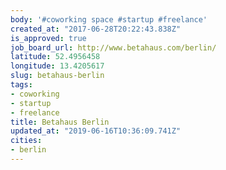 ```yaml
---
body: '#coworking space #startup #freelance'
created_at: "2017-06-28T20:22:43.838Z"
is_approved: true
job_board_url: http://www.betahaus.com/berlin/
latitude: 52.4956458
longitude: 13.4205617
slug: betahaus-berlin
tags:
- coworking
- startup
- freelance
title: Betahaus Berlin
updated_at: "2019-06-16T10:36:09.741Z"
cities:
- berlin
---
```

